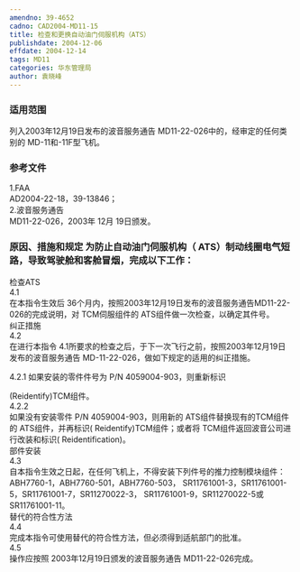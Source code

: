 ```yaml
---
amendno: 39-4652  
cadno: CAD2004-MD11-15  
title: 检查和更换自动油门伺服机构（ATS）  
publishdate: 2004-12-06  
effdate: 2004-12-14  
tags: MD11  
categories: 华东管理局  
author: 袁晓峰  
---
```

  
### 适用范围  
列入2003年12月19日发布的波音服务通告 MD11-22-026中的，经审定的任何类别的 MD-11和-11F型飞机。  
  
<!--more-->  
### 参考文件  
1.FAA  
AD2004-22-18，39-13846；  
2.波音服务通告  
MD11-22-026，2003年 12月 19日颁发。  
  
### 原因、措施和规定 为防止自动油门伺服机构（ ATS）制动线圈电气短路，导致驾驶舱和客舱冒烟，完成以下工作：  
检查ATS  
4.1  
在本指令生效后 36个月内，按照2003年12月19日发布的波音服务通告MD11-22-026的完成说明，对 TCM伺服组件的 ATS组件做一次检查，以确定其件号。  
纠正措施  
4.2  
在进行本指令 4.1所要求的检查之后，于下一次飞行之前，按照2003年12月19日发布的波音服务通告 MD-11-22-026，做如下规定的适用的纠正措施。  
  
4.2.1 如果安装的零件件号为 P/N 4059004-903，则重新标识  
    
(Reidentify)TCM组件。  
4.2.2  
如果没有安装零件 P/N 4059004-903，则用新的 ATS组件替换现有的TCM组件的 ATS组件，并再标识( Reidentify)TCM组件；或者将 TCM组件返回波音公司进行改装和标识( Reidentification)。  
部件安装  
4.3  
自本指令生效之日起，在任何飞机上，不得安装下列件号的推力控制模块组件： ABH7760-1，ABH7760-501，ABH7760-503， SR11761001-3，SR11761001-5，SR11761001-7，SR11270022-3， SR11761001-9，SR11270022-5或SR11761001-11。  
替代的符合性方法  
4.4  
完成本指令可使用替代的符合性方法，但必须得到适航部门的批准。  
4.5  
操作应按照 2003年12月19日颁发的波音服务通告 MD11-22-026完成。  
  

